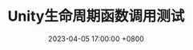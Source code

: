 ---
layout: post
title:  "Unity生命周期函数调用测试"
date:   2023-04-05 17:00:00 +0800
categories: unity, lifetime, Event Action
---